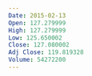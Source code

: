 ```yaml
---
Date: 2015-02-13
Open: 127.279999
High: 127.279999
Low: 125.650002
Close: 127.080002
Adj Close: 119.819328
Volume: 54272200
---
```

